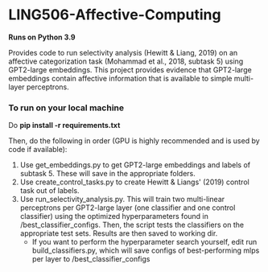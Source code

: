 # LING506-Affective-Computing
**Runs on Python 3.9**

Provides code to run selectivity analysis (Hewitt & Liang, 2019) on an affective categorization task 
(Mohammad et al., 2018, subtask 5) using GPT2-large embeddings. This project provides evidence that GPT2-large 
embeddings contain affective information that is available to simple multi-layer perceptrons. 

### To run on your local machine
Do **pip install -r requirements.txt**

Then, do the following in order (GPU is highly recommended and is used by code if available):
1) Use get_embeddings.py to get GPT2-large embeddings and labels of subtask 5. These will save in the appropriate folders.
2) Use create_control_tasks.py to create Hewitt & Liangs' (2019) control task out of labels.
3) Use run_selectivity_analysis.py. This will train two multi-linear perceptrons per GPT2-large layer (one classifier and one control classifier) using the optimized hyperparameters found in /best_classifier_configs. Then, the script tests the classifiers on the appropriate test sets. Results are then saved to working dir.
   * If you want to perform the hyperparameter search yourself, edit run build_classifiers.py, which will save configs of best-performing mlps per layer to /best_classifier_configs

